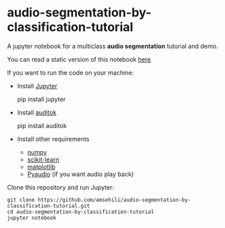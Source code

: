 # audio-segmentation-by-classification-tutorial

A jupyter notebook for a multiclass **audio segmentation** tutorial and demo.

You can read a static version of this notebook [here](http://nbviewer.jupyter.org/github/amsehili/audio-segmentation-by-classification-tutorial/blob/master/multiclass_audio_segmentation.ipynb#)

If you want to run the code on your machine:

- Install [Jupyter](https://jupyter.readthedocs.org/en/latest/install.html)
 
     pip install jupyter

- Install [auditok](https://github.com/amsehili/auditok)
  
     pip install auditok
     
- Install other requirements

  - [numpy](http://www.numpy.org/)
  - [scikit-learn](http://scikit-learn.org/stable/)
  - [matplotlib](http://matplotlib.org/)
  - [Pyaudio](http://people.csail.mit.edu/hubert/pyaudio/) (if you want audio play back)

Clone this repository and run Jupyter:

    git clone https://github.com/amsehili/audio-segmentation-by-classification-tutorial.git
    cd audio-segmentation-by-classification-tutorial
    jupyter notebook

